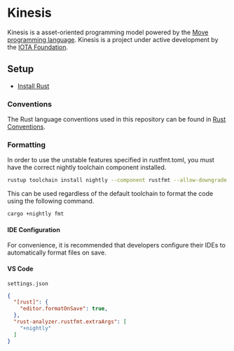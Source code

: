 # Kinesis

Kinesis is a asset-oriented programming model powered by the
[Move programming language](https://move-language.github.io/move/introduction.html). Kinesis is a project under active
development by the [IOTA Foundation](https://iota.org).

## Setup

- [Install Rust][install-rust]

### Conventions

The Rust language conventions used in this repository can be found in [Rust Conventions](./RUST_CONVENTIONS.md).

### Formatting

In order to use the unstable features specified in rustfmt.toml, you must have the correct nightly toolchain component
installed.

```sh
rustup toolchain install nightly --component rustfmt --allow-downgrade
```

This can be used regardless of the default toolchain to format the code using the following command.

```sh
cargo +nightly fmt
```

#### IDE Configuration

For convenience, it is recommended that developers configure their IDEs to automatically format files on save.

#### VS Code

`settings.json`

```json
{
  "[rust]": {
    "editor.formatOnSave": true,
  },
  "rust-analyzer.rustfmt.extraArgs": [
    "+nightly"
  ]
}
```

[install-rust]: https://www.rust-lang.org/tools/install
